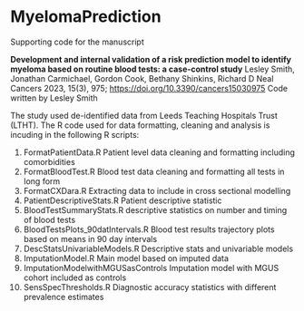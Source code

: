 # MyelomaPrediction
Supporting code for the manuscript

**Development and internal validation of a risk prediction model to identify myeloma based on routine blood tests: a case-control study**
Lesley Smith, Jonathan Carmichael, Gordon Cook, Bethany Shinkins, Richard D Neal  
Cancers 2023, 15(3), 975; https://doi.org/10.3390/cancers15030975
Code written by Lesley Smith 

The study used de-identified data from Leeds Teaching Hospitals Trust (LTHT). The R code used for data formatting, cleaning and analysis is incuding in the following R scripts: 

1.	FormatPatientData.R Patient level data cleaning and formatting including comorbidities
2.	FormatBloodTest.R  Blood test data cleaning and formatting all tests in long form
3.	FormatCXDara.R Extracting data to include in cross sectional modelling
4.	PatientDescriptiveStats.R Patient descriptive statistic
5.	BloodTestSummaryStats.R descriptive statistics on number and timing of blood tests
6.	BloodTestsPlots_90datIntervals.R Blood test results trajectory plots based on means in 90 day intervals
7.	DescStatsUnivariableModels.R Descriptive stats and univariable models
8.	ImputationModel.R Main model based on imputed data
9.	ImputationModelwithMGUSasControls Imputation model with MGUS cohort included as controls
10.	SensSpecThresholds.R Diagnostic accuracy statistics with different prevalence estimates 
